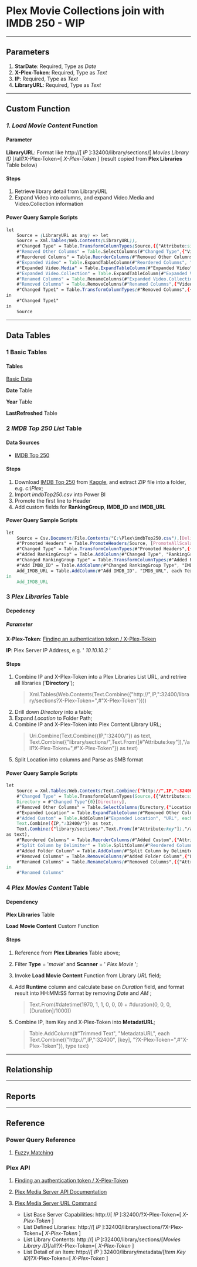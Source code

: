 # Plex Movie Collections join with IMDB 250 - WIP

----------

## Parameters

1. **StarDate**: Required, Type as <em> Date </em>
1. **X-Plex-Token**: Required, Type as <em> Text </em>
1. **IP**: Required, Type as <em> Text </em>
1. **LibraryURL**: Required, Type as <em> Text </em>

----------

## Custom Function

### <em> 1. Load Movie Content</em> Function

#### Parameter

**LibraryURL**: Format like http://[<em> IP </em>]:32400/library/sections/[<em> Movies Library ID </em>]/all?X-Plex-Token=[<em> X-Plex-Token </em>] (result copied from **Plex Libraries** Table below)

#### Steps

1. Retrieve library detail from LibraryURL
1. Expand Video into columns, and expand Video.Media and Video.Collection information

#### Power Query Sample Scripts
```css
let
    Source = (LibraryURL as any) => let
    Source = Xml.Tables(Web.Contents(LibraryURL)),
    #"Changed Type" = Table.TransformColumnTypes(Source,{{"Attribute:size", Int64.Type}, {"Attribute:allowSync", Int64.Type}, {"Attribute:title1", type text}}),
    #"Removed Other Columns" = Table.SelectColumns(#"Changed Type",{"Video", "Attribute:librarySectionTitle"}),
    #"Reordered Columns" = Table.ReorderColumns(#"Removed Other Columns",{"Attribute:librarySectionTitle", "Video"}),
    #"Expanded Video" = Table.ExpandTableColumn(#"Reordered Columns", "Video", {"Media", "Attribute:key", "Attribute:studio", "Attribute:type", "Attribute:title", "Attribute:contentRating", "Attribute:summary", "Attribute:audienceRating", "Attribute:year", "Attribute:tagline", "Attribute:duration", "Attribute:originallyAvailableAt", "Attribute:addedAt", "Attribute:updatedAt", "Collection", "Attribute:viewCount", "Attribute:chapterSource", "Attribute:titleSort", "Attribute:originalTitle"}, {"Video.Media", "Video.Attribute:key", "Video.Attribute:studio", "Video.Attribute:type", "Video.Attribute:title", "Video.Attribute:contentRating", "Video.Attribute:summary", "Video.Attribute:audienceRating", "Video.Attribute:year", "Video.Attribute:tagline", "Video.Attribute:duration", "Video.Attribute:originallyAvailableAt", "Video.Attribute:addedAt", "Video.Attribute:updatedAt", "Video.Collection", "Video.Attribute:viewCount", "Video.Attribute:chapterSource", "Video.Attribute:titleSort", "Video.Attribute:originalTitle"}),
    #"Expanded Video.Media" = Table.ExpandTableColumn(#"Expanded Video", "Video.Media", {"Attribute:duration", "Attribute:bitrate", "Attribute:aspectRatio", "Attribute:audioChannels", "Attribute:audioCodec", "Attribute:videoCodec", "Attribute:videoResolution", "Attribute:videoFrameRate", "Attribute:audioProfile", "Attribute:videoProfile"}, {"Video.Media.Attribute:duration", "Video.Media.Attribute:bitrate", "Video.Media.Attribute:aspectRatio", "Video.Media.Attribute:audioChannels", "Video.Media.Attribute:audioCodec", "Video.Media.Attribute:videoCodec", "Video.Media.Attribute:videoResolution", "Video.Media.Attribute:videoFrameRate", "Video.Media.Attribute:audioProfile", "Video.Media.Attribute:videoProfile"}),
    #"Expanded Video.Collection" = Table.ExpandTableColumn(#"Expanded Video.Media", "Video.Collection", {"Attribute:tag"}, {"Video.Collection.Attribute:tag"}),
    #"Renamed Columns" = Table.RenameColumns(#"Expanded Video.Collection",{{"Attribute:librarySectionTitle", "Library"}, {"Video.Media.Attribute:duration", "Duration"}, {"Video.Media.Attribute:videoResolution", "Resolution"}, {"Video.Media.Attribute:videoFrameRate", "FrameRate"}, {"Video.Media.Attribute:audioProfile", "AudioProfile"}, {"Video.Media.Attribute:videoProfile", "VideoProfile"}, {"Video.Attribute:key", "key"}, {"Video.Attribute:studio", "Studio"}, {"Video.Attribute:type", "Type"}, {"Video.Attribute:title", "Title"}, {"Video.Attribute:contentRating", "ContentRating"}, {"Video.Attribute:summary", "Summary"}, {"Video.Attribute:audienceRating", "AudienceRating"}, {"Video.Attribute:year", "Year"}, {"Video.Attribute:tagline", "Tagline"}, {"Video.Attribute:duration", "IMDBduration"}, {"Video.Attribute:originallyAvailableAt", "OriginallyAvailableAt"}, {"Video.Collection.Attribute:tag", "Collection"}, {"Video.Attribute:titleSort", "TitleSort"}, {"Video.Attribute:originalTitle", "OriginalTitle"}, {"Video.Media.Attribute:bitrate", "Bitrate"}, {"Video.Media.Attribute:aspectRatio", "AspectRatio"}, {"Video.Media.Attribute:audioChannels", "AudioChannels"}, {"Video.Media.Attribute:audioCodec", "AudioCodec"}, {"Video.Media.Attribute:videoCodec", "VideoCodec"}, {"Video.Attribute:viewCount", "ViewCount"}}),
    #"Removed Columns" = Table.RemoveColumns(#"Renamed Columns",{"Video.Attribute:addedAt", "Video.Attribute:updatedAt", "Video.Attribute:chapterSource"}),
    #"Changed Type1" = Table.TransformColumnTypes(#"Removed Columns",{{"Library", type text}, {"Duration", Int64.Type}, {"Resolution", type text}, {"FrameRate", type text}, {"AudioProfile", type text}, {"VideoProfile", type text}, {"key", type text}, {"Studio", type text}, {"Type", type text}, {"Title", type text}, {"ContentRating", type text}, {"Summary", type text}, {"AudienceRating", type number}, {"Year", Int64.Type}, {"Tagline", type text}, {"IMDBduration", Int64.Type}, {"OriginallyAvailableAt", type date}, {"Collection", type text}, {"ViewCount", Int64.Type}, {"TitleSort", type text}, {"OriginalTitle", type text}})
in
    #"Changed Type1"
in
    Source
```

----------

## Data Tables

### 1 Basic Tables

#### Tables 
[Basic Data](./BasicData.md)

**Date** Table

**Year** Table

**LastRefreshed** Table

### 2 <em> IMDB Top 250 List </em> Table

#### Data Sources
- [IMDB Top 250](https://www.kaggle.com/datasets/mustafacicek/imdb-top-250-lists-1996-2020/download?datasetVersionNumber=3)

#### Steps
1. Download [IMDB Top 250](https://www.kaggle.com/datasets/mustafacicek/imdb-top-250-lists-1996-2020/download?datasetVersionNumber=3) from [Kaggle](https://www.kaggle.com/datasets/mustafacicek/imdb-top-250-lists-1996-2020?resource=download), and extract ZIP file into a folder, e.g. <em>c:\Plex</em>;
1. Import <em>imdbTop250.csv</em> into Power BI
1. Promote the first line to Header
1. Add custom fields for **RankingGroup**, **IMDB_ID** and **IMDB_URL**

#### Power Query Sample Scripts
```css
let
    Source = Csv.Document(File.Contents("C:\Plex\imdbTop250.csv"),[Delimiter=",", Columns=16, Encoding=65001, QuoteStyle=QuoteStyle.None]),
    #"Promoted Headers" = Table.PromoteHeaders(Source, [PromoteAllScalars=true]),
    #"Changed Type" = Table.TransformColumnTypes(#"Promoted Headers",{{"Ranking", Int64.Type}, {"IMDByear", Int64.Type}, {"IMDBlink", type text}, {"Title", type text}, {"Date", Int64.Type}, {"RunTime", Int64.Type}, {"Genre", type text}, {"Rating", type number}, {"Score", Int64.Type}, {"Votes", Int64.Type}, {"Gross", type number}, {"Director", type text}, {"Cast1", type text}, {"Cast2", type text}, {"Cast3", type text}, {"Cast4", type text}}),
    #"Added RankingGroup" = Table.AddColumn(#"Changed Type", "RankingGroup", each if [Ranking] < 50 then 1 else if [Ranking] <100 then 2 else if [Ranking] < 150 then 3 else if [Ranking] < 200 then 4 else 5),
    #"Changed RankingGroup Type" = Table.TransformColumnTypes(#"Added RankingGroup",{{"RankingGroup", Int64.Type}}),
    #"Add IMDB_ID" = Table.AddColumn(#"Changed RankingGroup Type", "IMDB_ID", each Text.BetweenDelimiters([IMDBlink], "/", "/", 1, 0), type text),
    Add_IMDB_URL = Table.AddColumn(#"Add IMDB_ID", "IMDB_URL", each Text.Combine({"https://www.imdb.com", [IMDBlink]}), type text)
in
    Add_IMDB_URL
```

### 3 <em> Plex Libraries </em> Table

#### Depedency

##### Parameter

**X-Plex-Token**: [Finding an authentication token / X-Plex-Token](https://support.plex.tv/articles/204059436-finding-an-authentication-token-x-plex-token/) 

**IP**: Plex Server IP Address, e.g. '<em> 10.10.10.2 </em>'

#### Steps
1. Combine IP and X-Plex-Token into a Plex Libraries List URL, and retrive all libraries ('**Directory**');
    >Xml.Tables(Web.Contents(Text.Combine({"http://",IP,":32400/library/sections?X-Plex-Token=",#"X-Plex-Token"})))
1. Drill down <em>Directory</em> into a table;
1. Expand <em>Location</em> to Folder Path;
1. Combine IP and X-Plex-Token into Plex Content Library URL;
    >Uri.Combine(Text.Combine({IP,":32400/"}) as text, Text.Combine({"library/sections/",Text.From([#"Attribute:key"]),"/all?X-Plex-Token=",#"X-Plex-Token"}) as text)
1. Split Location into columns and Parse as SMB format

#### Power Query Sample Scripts
```css
let
    Source = Xml.Tables(Web.Contents(Text.Combine({"http://",IP,":32400/library/sections?X-Plex-Token=",#"X-Plex-Token"}))),
    #"Changed Type" = Table.TransformColumnTypes(Source,{{"Attribute:size", Int64.Type}, {"Attribute:allowSync", Int64.Type}, {"Attribute:title1", type text}}),
    Directory = #"Changed Type"{0}[Directory],
    #"Removed Other Columns" = Table.SelectColumns(Directory,{"Location", "Attribute:art", "Attribute:composite", "Attribute:key", "Attribute:type", "Attribute:title", "Attribute:agent", "Attribute:scanner", "Attribute:language", "Attribute:hidden"}),
    #"Expanded Location" = Table.ExpandTableColumn(#"Removed Other Columns", "Location", {"Attribute:path"}, {"Location.Attribute:path"}),
    #"Added Custom" = Table.AddColumn(#"Expanded Location", "URL", each Uri.Combine(
    Text.Combine({IP,":32400/"}) as text,
    Text.Combine({"library/sections/",Text.From([#"Attribute:key"]),"/all?X-Plex-Token=",#"X-Plex-Token"}) as text)
as text),
    #"Reordered Columns" = Table.ReorderColumns(#"Added Custom",{"Attribute:art", "Attribute:key", "Attribute:type", "Attribute:title", "Attribute:agent", "Attribute:scanner", "Attribute:language", "Attribute:hidden", "Location.Attribute:path", "URL"}),
    #"Split Column by Delimiter" = Table.SplitColumn(#"Reordered Columns", "Location.Attribute:path", Splitter.SplitTextByDelimiter("/", QuoteStyle.Csv), {"Location.Attribute:path.1", "Location.Attribute:path.2", "Location.Attribute:path.3", "Location.Attribute:path.4", "Location.Attribute:path.5", "Location.Attribute:path.6"}),
    #"Added Folder Column" = Table.AddColumn(#"Split Column by Delimiter", "Folder", each Text.From("\\") & IP & Text.From("\") & Text.Combine({[#"Location.Attribute:path.4"],[#"Location.Attribute:path.5"],[#"Location.Attribute:path.6"]},"\")),
    #"Removed Columns" = Table.RemoveColumns(#"Added Folder Column",{"Location.Attribute:path.1", "Location.Attribute:path.2", "Location.Attribute:path.3", "Location.Attribute:path.4", "Location.Attribute:path.5", "Location.Attribute:path.6", "Attribute:art"}),
    #"Renamed Columns" = Table.RenameColumns(#"Removed Columns",{{"Attribute:key", "Key"}, {"Attribute:type", "Type"}, {"Attribute:title", "Library"}, {"Attribute:agent", "Agent"}, {"Attribute:scanner", "Scanner"}, {"Attribute:language", "Language"}, {"Attribute:hidden", "Hidden"}})
in
    #"Renamed Columns"
```

### 4 <em> Plex Movies Content</em> Table

#### Dependency

**Plex Libraries** Table

**Load Movie Content** Custom Function

#### Steps
1. Reference from **Plex Libraries** Table above;
1. Filter **Type** = '<em>movie</em>' and **Scanner** = '<em> Plex Movie </em>';
1. Invoke **Load Movie Content** Function from Library <em> URL </em> field;
1. Add **Runtime** column and calculate base on <em>Duration</em> field, and format result into HH:MM:SS format by removing <em> Date </em> and <em> AM </em>;

    >Text.From(#datetime(1970, 1, 1, 0, 0, 0) + #duration(0, 0, 0, [Duration]/1000))
1. Combine IP, Item Key and X-Plex-Token into **MetadatURL**;

    >Table.AddColumn(#"Trimmed Text", "MetadataURL", each Text.Combine({"http://",IP,":32400", [key], "?X-Plex-Token=",#"X-Plex-Token"}), type text)

----------

## Relationship

----------

## Reports

----------

## Reference

### Power Query Reference
1. [Fuzzy Matching](https://learn.microsoft.com/en-us/power-query/fuzzy-matching)

### Plex API
1. [Finding an authentication token / X-Plex-Token](https://support.plex.tv/articles/204059436-finding-an-authentication-token-x-plex-token/)
1. [Plex Media Server API Documentation](https://www.plexopedia.com/plex-media-server/api/)
1. [Plex Media Server URL Command](https://support.plex.tv/articles/201638786-plex-media-server-url-commands/)
 
    - List Base Server Capabilities: http://[<em> IP </em>]:32400/?X-Plex-Token=[<em> X-Plex-Token </em>]
    - List Defined Libraries: http://[<em> IP </em>]:32400/library/sections/?X-Plex-Token=[<em> X-Plex-Token </em>]
    - List Library Contents: http://[<em> IP </em>]:32400/library/sections/[<em>Movies Library ID</em>]/all?X-Plex-Token=[<em> X-Plex-Token </em>]
    - List Detail of an Item: http://[<em> IP </em>]:32400/library/metadata/[<em>Item Key ID</em>]?X-Plex-Token=[<em> X-Plex-Token </em>]